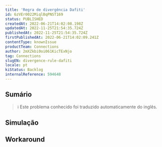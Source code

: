 ```yaml
---
title: 'Regra de divergência Dafiti'
id: 6zVEr0022MiqlBqPNST169
status: PUBLISHED
createdAt: 2022-06-21T14:02:08.198Z
updatedAt: 2022-11-25T21:54:35.724Z
publishedAt: 2022-11-25T21:54:35.724Z
firstPublishedAt: 2022-06-21T14:02:09.241Z
contentType: knownIssue
productTeam: Connections
author: 2mXZkbi0oi061KicTExNjo
tag: Connections
slugEN: divergence-rule-dafiti
locale: pt
kiStatus: Backlog
internalReference: 594648
---
```


## Sumário

>ℹ️ Este problema conhecido foi traduzido automaticamente do inglês.



## Simulação



## Workaround



